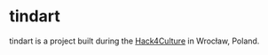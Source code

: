 # tindart

tindart is a project built during the [Hack4Culture](http://www.hack4culture.pl/) in Wrocław, Poland.
